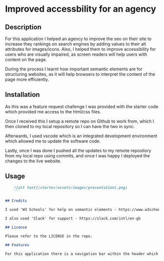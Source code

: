 # Improved accessbility for an agency

## Description

For this application I helped an agency to improve the seo on their site to increase they rankings on search engines by adding values to their alt attributes for images/icons. Also, I helped them to improve accessibility for users who are visually impaired, as screen readers will help users with content on the page.

During the process I learnt how important semantic elements are for structuring websites, as it will help browsers to interpret the content of the page more efficiently. 

## Installation

As this was a feature request challenge I was provided with the starter code which provided me access to the html/css files.

Once I received this I setup a remote repo on Github to work from, which I then cloned to my local repository so I can have the two in sync. 

Afterwards, I used vscode which is an integrated development environment which allowed me to update the software code.

Lastly, once I was done I pushed all the updates to my remote repository from my local repo using commits, and once I was happy I deployed the changes to the live website.

## Usage

```md
    ![alt text](starter/assets/images/presentation1.png)
    ```

## Credits

I used 'W3 Schools' for help on semantic elements - https://www.w3schools.com/html/html5_semantic_elements.asp 

I also used 'Slack' for support - https://slack.com/intl/en-gb

## License

Please refer to the LICENSE in the repo.

## Features

For this application there is a navigation bar within the header which includes more in depth information, which you can access by clicking any of the links to jump straight to the section. Also, there is the open to scroll down the page using the scroller. 
